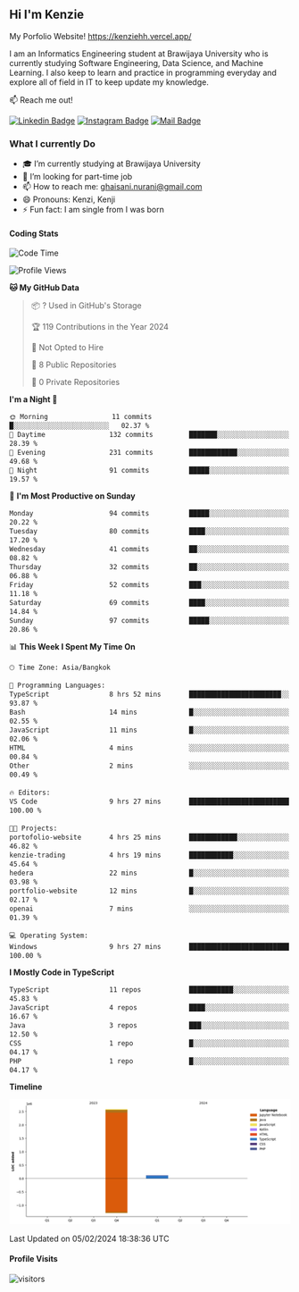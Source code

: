 ## Hi I'm Kenzie

My Porfolio Website!
https://kenziehh.vercel.app/

I am an Informatics Engineering student at Brawijaya University who is currently studying Software Engineering, Data Science, and Machine Learning. I also keep to learn and practice in programming everyday and explore all of field in IT to keep update my knowledge.

:mailbox: Reach me out!

[![Linkedin Badge](https://img.shields.io/badge/-Kenzie_Taqiyassar-0e76a8?style=flat&labelColor=0e76a8&logo=linkedin&logoColor=white)](https://www.linkedin.com/in/kenzie-taqiyassar-37458b1aa/) 
[![Instagram Badge](https://img.shields.io/badge/-@__kenziehh_-e84393?style=flat&labelColor=e84393&logo=instagram&logoColor=white)](https://www.instagram.com/_kenziehh/) 
[![Mail Badge](https://img.shields.io/badge/-ghaisani.nurani-c0392b?style=flat&labelColor=c0392b&logo=gmail&logoColor=white)](mailto:ghaisani.nurani@gmail.com)

### What I currently Do

- 🎓 I’m currently studying at Brawijaya University
- 💼 I’m looking for part-time job
- 📫 How to reach me: ghaisani.nurani@gmail.com
- 😄 Pronouns: Kenzi, Kenji
- ⚡ Fun fact: I am single from I was born

#### Coding Stats
<!--START_SECTION:waka-->
![Code Time](http://img.shields.io/badge/Code%20Time-161%20hrs%208%20mins-blue)

![Profile Views](http://img.shields.io/badge/Profile%20Views-12-blue)

**🐱 My GitHub Data** 

> 📦 ? Used in GitHub's Storage 
 > 
> 🏆 119 Contributions in the Year 2024
 > 
> 🚫 Not Opted to Hire
 > 
> 📜 8 Public Repositories 
 > 
> 🔑 0 Private Repositories 
 > 
**I'm a Night 🦉** 

```text
🌞 Morning                11 commits          █░░░░░░░░░░░░░░░░░░░░░░░░   02.37 % 
🌆 Daytime                132 commits         ███████░░░░░░░░░░░░░░░░░░   28.39 % 
🌃 Evening                231 commits         ████████████░░░░░░░░░░░░░   49.68 % 
🌙 Night                  91 commits          █████░░░░░░░░░░░░░░░░░░░░   19.57 % 
```
📅 **I'm Most Productive on Sunday** 

```text
Monday                   94 commits          █████░░░░░░░░░░░░░░░░░░░░   20.22 % 
Tuesday                  80 commits          ████░░░░░░░░░░░░░░░░░░░░░   17.20 % 
Wednesday                41 commits          ██░░░░░░░░░░░░░░░░░░░░░░░   08.82 % 
Thursday                 32 commits          ██░░░░░░░░░░░░░░░░░░░░░░░   06.88 % 
Friday                   52 commits          ███░░░░░░░░░░░░░░░░░░░░░░   11.18 % 
Saturday                 69 commits          ████░░░░░░░░░░░░░░░░░░░░░   14.84 % 
Sunday                   97 commits          █████░░░░░░░░░░░░░░░░░░░░   20.86 % 
```


📊 **This Week I Spent My Time On** 

```text
🕑︎ Time Zone: Asia/Bangkok

💬 Programming Languages: 
TypeScript               8 hrs 52 mins       ███████████████████████░░   93.87 % 
Bash                     14 mins             █░░░░░░░░░░░░░░░░░░░░░░░░   02.55 % 
JavaScript               11 mins             █░░░░░░░░░░░░░░░░░░░░░░░░   02.06 % 
HTML                     4 mins              ░░░░░░░░░░░░░░░░░░░░░░░░░   00.84 % 
Other                    2 mins              ░░░░░░░░░░░░░░░░░░░░░░░░░   00.49 % 

🔥 Editors: 
VS Code                  9 hrs 27 mins       █████████████████████████   100.00 % 

🐱‍💻 Projects: 
portofolio-website       4 hrs 25 mins       ████████████░░░░░░░░░░░░░   46.82 % 
kenzie-trading           4 hrs 19 mins       ███████████░░░░░░░░░░░░░░   45.64 % 
hedera                   22 mins             █░░░░░░░░░░░░░░░░░░░░░░░░   03.98 % 
portfolio-website        12 mins             █░░░░░░░░░░░░░░░░░░░░░░░░   02.17 % 
openai                   7 mins              ░░░░░░░░░░░░░░░░░░░░░░░░░   01.39 % 

💻 Operating System: 
Windows                  9 hrs 27 mins       █████████████████████████   100.00 % 
```

**I Mostly Code in TypeScript** 

```text
TypeScript               11 repos            ███████████░░░░░░░░░░░░░░   45.83 % 
JavaScript               4 repos             ████░░░░░░░░░░░░░░░░░░░░░   16.67 % 
Java                     3 repos             ███░░░░░░░░░░░░░░░░░░░░░░   12.50 % 
CSS                      1 repo              █░░░░░░░░░░░░░░░░░░░░░░░░   04.17 % 
PHP                      1 repo              █░░░░░░░░░░░░░░░░░░░░░░░░   04.17 % 
```



**Timeline**

![Lines of Code chart](https://raw.githubusercontent.com/kenziehh/kenziehh/master/assets/bar_graph.png)


 Last Updated on 05/02/2024 18:38:36 UTC
<!--END_SECTION:waka-->


#### Profile Visits

![visitors](https://visitor-badge.glitch.me/badge?page_id=kenziehh.kenziehh)





